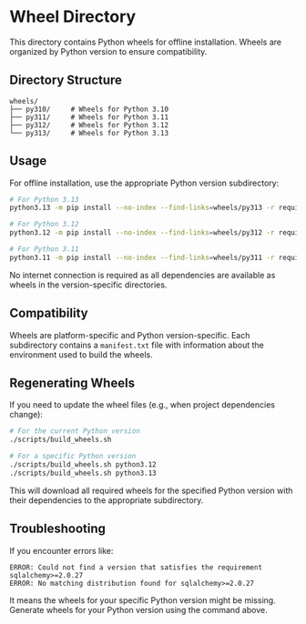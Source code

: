 # Wheel Directory

This directory contains Python wheels for offline installation. Wheels are organized by Python version to ensure compatibility.

## Directory Structure

```
wheels/
├── py310/     # Wheels for Python 3.10
├── py311/     # Wheels for Python 3.11
├── py312/     # Wheels for Python 3.12
└── py313/     # Wheels for Python 3.13
```

## Usage

For offline installation, use the appropriate Python version subdirectory:

```bash
# For Python 3.13
python3.13 -m pip install --no-index --find-links=wheels/py313 -r requirements.txt

# For Python 3.12
python3.12 -m pip install --no-index --find-links=wheels/py312 -r requirements.txt

# For Python 3.11
python3.11 -m pip install --no-index --find-links=wheels/py311 -r requirements.txt
```

No internet connection is required as all dependencies are available as wheels in the version-specific directories.

## Compatibility

Wheels are platform-specific and Python version-specific. Each subdirectory contains a `manifest.txt` file with information about the environment used to build the wheels.

## Regenerating Wheels

If you need to update the wheel files (e.g., when project dependencies change):

```bash
# For the current Python version
./scripts/build_wheels.sh

# For a specific Python version
./scripts/build_wheels.sh python3.12
./scripts/build_wheels.sh python3.13
```

This will download all required wheels for the specified Python version with their dependencies to the appropriate subdirectory.

## Troubleshooting

If you encounter errors like:

```
ERROR: Could not find a version that satisfies the requirement sqlalchemy>=2.0.27
ERROR: No matching distribution found for sqlalchemy>=2.0.27
```

It means the wheels for your specific Python version might be missing. Generate wheels for your Python version using the command above.